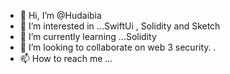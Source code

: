- 👋 Hi, I’m @Hudaibia
- 👀 I’m interested in ...SwiftUi , Solidity and Sketch
- 🌱 I’m currently learning ...Solidity
- 💞️ I’m looking to collaborate on  web 3 security. . 
- 📫 How to reach me ...

<!---
Hudaibia/Hudaibia is a ✨ special ✨ repository because its `README.md` (this file) appears on your GitHub profile.
You can click the Preview link to take a look at your changes.
--->
